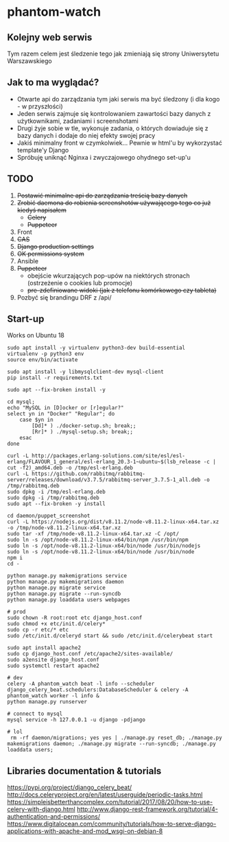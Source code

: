 # phantom-watch

## Kolejny web serwis

Tym razem celem jest śledzenie tego jak zmieniają się strony Uniwersytetu Warszawskiego

## Jak to ma wyglądać?

- Otwarte api do zarządzania tym jaki serwis ma być śledzony (i dla kogo - w przyszłości)
- Jeden serwis zajmuje się kontrolowaniem zawartości bazy danych z użytkownikami, zadaniami i screenshotami
- Drugi żyje sobie w tle, wykonuje zadania, o których dowiaduje się z bazy danych i dodaje do niej efekty swojej pracy
- Jakiś minimalny front w czymkolwiek... Pewnie w html'u by wykorzystać template'y Django
- Spróbuję uniknąć Nginxa i zwyczajowego ohydnego set-up'u

## TODO

1. ~~Postawić minimalne api do zarządzania treścią bazy danych~~
1. ~~Zrobić daemona do robienia screenshotów używającego tego co już kiedyś napisałem~~
    - ~~Celery~~
    - ~~Puppeteer~~
1. Front
1. ~~CAS~~
1. ~~Django production settings~~
1. ~~OK permissions system~~
1. Ansible
1. ~~Puppeteer~~
    - obejście wkurzających pop-upów na niektórych stronach (ostrzeżenie o cookies lub promocje)
    - ~~pre-zdefiniowane widoki (jak z telefonu komórkowego czy tableta)~~
1. Pozbyć się brandingu DRF z /api/

## Start-up

Works on Ubuntu 18

```Shell
sudo apt install -y virtualenv python3-dev build-essential
virtualenv -p python3 env
source env/bin/activate

sudo apt install -y libmysqlclient-dev mysql-client
pip install -r requirements.txt

sudo apt --fix-broken install -y

cd mysql;
echo "MySQL in [D]ocker or [r]egular?"
select yn in "Docker" "Regular"; do
    case $yn in
        [Dd]* ) ./docker-setup.sh; break;;
        [Rr]* ) ./mysql-setup.sh; break;;
    esac
done

curl -L http://packages.erlang-solutions.com/site/esl/esl-erlang/FLAVOUR_1_general/esl-erlang_20.3-1~ubuntu~$(lsb_release -c | cut -f2)_amd64.deb -o /tmp/esl-erlang.deb
curl -L https://github.com/rabbitmq/rabbitmq-server/releases/download/v3.7.5/rabbitmq-server_3.7.5-1_all.deb -o /tmp/rabbitmq.deb
sudo dpkg -i /tmp/esl-erlang.deb
sudo dpkg -i /tmp/rabbitmq.deb
sudo apt --fix-broken -y install

cd daemon/puppet_screenshot
curl -L https://nodejs.org/dist/v8.11.2/node-v8.11.2-linux-x64.tar.xz -o /tmp/node-v8.11.2-linux-x64.tar.xz
sudo tar -xf /tmp/node-v8.11.2-linux-x64.tar.xz -C /opt/
sudo ln -s /opt/node-v8.11.2-linux-x64/bin/npm /usr/bin/npm
sudo ln -s /opt/node-v8.11.2-linux-x64/bin/node /usr/bin/nodejs
sudo ln -s /opt/node-v8.11.2-linux-x64/bin/node /usr/bin/node
npm i
cd -

python manage.py makemigrations service
python manage.py makemigrations daemon
python manage.py migrate service
python manage.py migrate --run-syncdb
python manage.py loaddata users webpages

# prod
sudo chown -R root:root etc django_host.conf
sudo chmod +x etc/init.d/celery*
sudo cp -r etc/* etc
sudo /etc/init.d/celeryd start && sudo /etc/init.d/celerybeat start

sudo apt install apache2
sudo cp django_host.conf /etc/apache2/sites-available/
sudo a2ensite django_host.conf
sudo systemctl restart apache2

# dev
celery -A phantom_watch beat -l info --scheduler django_celery_beat.schedulers:DatabaseScheduler & celery -A phantom_watch worker -l info &
python manage.py runserver

# connect to mysql
mysql service -h 127.0.0.1 -u django -pdjango

# lol
 rm -rf daemon/migrations; yes yes | ./manage.py reset_db; ./manage.py makemigrations daemon; ./manage.py migrate --run-syncdb; ./manage.py loaddata users;

```

## Libraries documentation & tutorials

https://pypi.org/project/django_celery_beat/
http://docs.celeryproject.org/en/latest/userguide/periodic-tasks.html
https://simpleisbetterthancomplex.com/tutorial/2017/08/20/how-to-use-celery-with-django.html
http://www.django-rest-framework.org/tutorial/4-authentication-and-permissions/
https://www.digitalocean.com/community/tutorials/how-to-serve-django-applications-with-apache-and-mod_wsgi-on-debian-8
